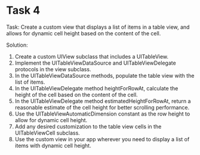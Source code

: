# Task 4

Task: Create a custom view that displays a list of items in a table view, and
allows for dynamic cell height based on the content of the cell.

Solution:

1. Create a custom UIView subclass that includes a UITableView.
2. Implement the UITableViewDataSource and UITableViewDelegate protocols in the
   view subclass.
3. In the UITableViewDataSource methods, populate the table view with the list
   of items.
4. In the UITableViewDelegate method heightForRowAt, calculate the height of the
   cell based on the content of the cell.
5. In the UITableViewDelegate method estimatedHeightForRowAt, return a
   reasonable estimate of the cell height for better scrolling performance.
6. Use the UITableViewAutomaticDimension constant as the row height to allow for
   dynamic cell height.
7. Add any desired customization to the table view cells in the UITableViewCell
   subclass.
8. Use the custom view in your app wherever you need to display a list of items
   with dynamic cell height.
